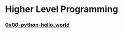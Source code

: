 Higher Level Programming
====================
### [0x00-python-hello_world](./0x00-python-hello_world/)
